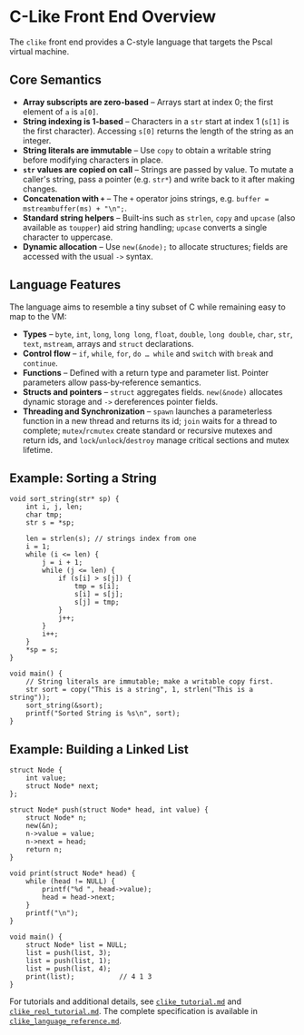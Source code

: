 # C-Like Front End Overview

The `clike` front end provides a C-style language that targets the
Pscal virtual machine.

## Core Semantics

- **Array subscripts are zero-based** – Arrays start at index 0; the first
  element of `a` is `a[0]`.
- **String indexing is 1-based** – Characters in a `str` start at index 1
  (`s[1]` is the first character). Accessing `s[0]` returns the length of the
  string as an integer.
- **String literals are immutable** – Use `copy` to obtain a writable
  string before modifying characters in place.
- **`str` values are copied on call** – Strings are passed by value. To
  mutate a caller's string, pass a pointer (e.g. `str*`) and write back to
  it after making changes.
- **Concatenation with `+`** – The `+` operator joins strings, e.g.
  `buffer = mstreambuffer(ms) + "\n";`.
- **Standard string helpers** – Built-ins such as `strlen`, `copy` and
  `upcase` (also available as `toupper`) aid string handling; `upcase`
  converts a single character to uppercase.
- **Dynamic allocation** – Use `new(&node);` to allocate structures;
  fields are accessed with the usual `->` syntax.

## Language Features

The language aims to resemble a tiny subset of C while remaining easy to map
to the VM:

- **Types** – `byte`, `int`, `long`, `long long`, `float`, `double`,
  `long double`, `char`, `str`, `text`, `mstream`, arrays and `struct`
  declarations.
- **Control flow** – `if`, `while`, `for`, `do … while` and `switch` with
  `break` and `continue`.
- **Functions** – Defined with a return type and parameter list. Pointer
  parameters allow pass‑by‑reference semantics.
- **Structs and pointers** – `struct` aggregates fields. `new(&node)` allocates
  dynamic storage and `->` dereferences pointer fields.
- **Threading and Synchronization** – `spawn` launches a parameterless function in a new thread and returns its id; `join` waits for a thread to complete; `mutex`/`rcmutex` create standard or recursive mutexes and return ids, and `lock`/`unlock`/`destroy` manage critical sections and mutex lifetime.

## Example: Sorting a String

```clike
void sort_string(str* sp) {
    int i, j, len;
    char tmp;
    str s = *sp;

    len = strlen(s); // strings index from one
    i = 1;
    while (i <= len) {
        j = i + 1;
        while (j <= len) {
            if (s[i] > s[j]) {
                tmp = s[i];
                s[i] = s[j];
                s[j] = tmp;
            }
            j++;
        }
        i++;
    }
    *sp = s;
}

void main() {
    // String literals are immutable; make a writable copy first.
    str sort = copy("This is a string", 1, strlen("This is a string"));
    sort_string(&sort);
    printf("Sorted String is %s\n", sort);
}

```

## Example: Building a Linked List

```clike
struct Node {
    int value;
    struct Node* next;
};

struct Node* push(struct Node* head, int value) {
    struct Node* n;
    new(&n);
    n->value = value;
    n->next = head;
    return n;
}

void print(struct Node* head) {
    while (head != NULL) {
        printf("%d ", head->value);
        head = head->next;
    }
    printf("\n");
}

void main() {
    struct Node* list = NULL;
    list = push(list, 3);
    list = push(list, 1);
    list = push(list, 4);
    print(list);           // 4 1 3
}

```

For tutorials and additional details, see
[`clike_tutorial.md`](clike_tutorial.md) and
[`clike_repl_tutorial.md`](clike_repl_tutorial.md). The complete
specification is available in
[`clike_language_reference.md`](clike_language_reference.md).
